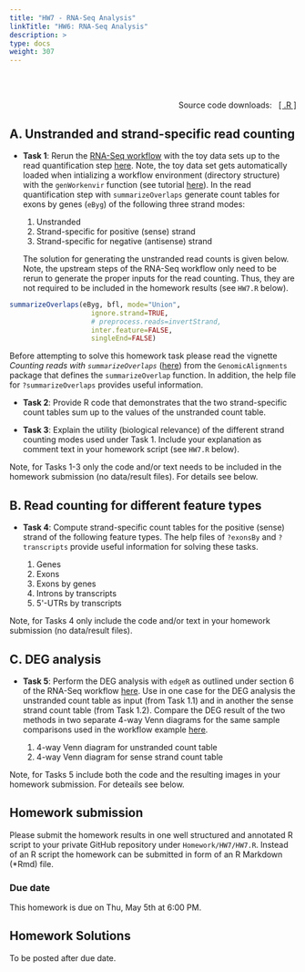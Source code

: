 ```yaml
---
title: "HW7 - RNA-Seq Analysis"
linkTitle: "HW6: RNA-Seq Analysis"
description: >
type: docs
weight: 307
---
```


<br></br>

<div style="text-align: right"> 
Source code downloads: &nbsp; <a href="https://raw.githubusercontent.com/tgirke/GEN242//main/content/en/assignments/Homework/HW07/HW07.R" target="_blank">[ .R ]</a>
</div>

## A. Unstranded and strand-specific read counting 

- __Task 1__: Rerun the [RNA-Seq
  workflow](https://girke.bioinformatics.ucr.edu/GEN242/tutorials/sprnaseq/sprnaseq/)
  with the toy data sets up to the read quantification step
  [here](https://girke.bioinformatics.ucr.edu/GEN242/tutorials/sprnaseq/sprnaseq/#read-quantification). Note,
  the toy data set gets automatically loaded when intializing a workflow environment (directory structure) with the `genWorkenvir` 
  function (see tutorial [here](https://girke.bioinformatics.ucr.edu/GEN242/tutorials/sprnaseq/sprnaseq/#experimental-design)). 
  In the read quantification step with `summarizeOverlaps` generate count
  tables for exons by genes (`eByg`) of the following three strand modes:

   1. Unstranded 
   2. Strand-specific for positive (sense) strand
   3. Strand-specific for negative (antisense) strand
   
   The solution for generating the unstranded read counts is given below. Note,
   the upstream steps of the RNA-Seq workflow only need to be rerun to generate
   the proper inputs for the read counting. Thus, they are not required to be
   included in the homework results (see `HW7.R` below).


```r
summarizeOverlaps(eByg, bfl, mode="Union", 
                    ignore.strand=TRUE, 
                    # preprocess.reads=invertStrand,
                    inter.feature=FALSE, 
                    singleEnd=FALSE)
```

Before attempting to solve this homework task please read the vignette
_Counting reads with `summarizeOverlaps`_
([here](http://bioconductor.org/packages/release/bioc/html/GenomicAlignments.html))
from the `GenomicAlignments` package that defines the `summarizeOverlap`
function. In addition, the help file for `?summarizeOverlaps` provides useful information.

- __Task 2__: Provide R code that demonstrates that the two strand-specific count tables sum up to the values of the unstranded count table. 

- __Task 3__: Explain the utility (biological relevance) of the different strand counting modes used under Task 1. Include your explanation as comment text in your homework script (see `HW7.R` below). 

Note, for Tasks 1-3 only the code and/or text needs to be included in the homework submission (no data/result files). For details see below.

## B. Read counting for different feature types
- __Task 4__: Compute strand-specific count tables for the positive (sense) strand of the following feature types. The help files of `?exonsBy` and `?transcripts` provide useful information for solving these tasks. 

   1. Genes
   2. Exons
   3. Exons by genes 
   4. Introns by transcripts
   5. 5'-UTRs by transcripts

Note, for Tasks 4 only include the code and/or text in your homework submission (no data/result files). 

## C. DEG analysis

- __Task 5__: Perform the DEG analysis with `edgeR` as outlined under section 6 of the RNA-Seq workflow [here](https://girke.bioinformatics.ucr.edu/GEN242/tutorials/sprnaseq/sprnaseq/#run-edger). 
Use in one case for the DEG analysis the unstranded count table as input (from Task 1.1) and in another the sense strand count table (from Task 1.2). 
Compare the DEG result of the two methods in two separate 4-way Venn diagrams for the same sample comparisons used in the workflow example 
[here](https://girke.bioinformatics.ucr.edu/GEN242/tutorials/sprnaseq/sprnaseq/#venn-diagrams-of-deg-sets).

   1. 4-way Venn diagram for unstranded count table
   2. 4-way Venn diagram for sense strand count table

Note, for Tasks 5 include both the code and the resulting images in your homework submission. For deteails see below.

## Homework submission

Please submit the homework results in one well structured and annotated R
script to your private GitHub repository under `Homework/HW7/HW7.R`. Instead 
of an R script the homework can be submitted in form of an R Markdown (*Rmd) file.


### Due date

This homework is due on Thu, May 5th at 6:00 PM.

## Homework Solutions

To be posted after due date.
